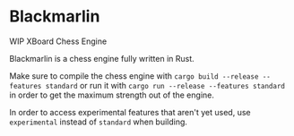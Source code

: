 # Blackmarlin

WIP XBoard Chess Engine

Blackmarlin is a chess engine fully written in Rust.

Make sure to compile the chess engine with `cargo build --release --features standard` or run it with `cargo run --release --features standard` in order to get the maximum strength out of the engine.

In order to access experimental features that aren't yet used, use `experimental` instead of `standard` when building.
